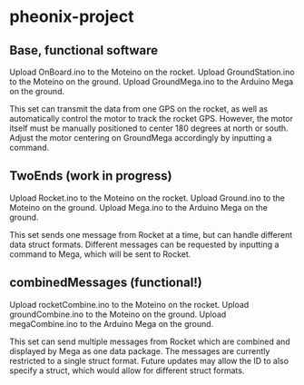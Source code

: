 # pheonix-project

## Base, functional software
Upload OnBoard.ino to the Moteino on the rocket.
Upload GroundStation.ino to the Moteino on the ground.
Upload GroundMega.ino to the Arduino Mega on the ground.

This set can transmit the data from one GPS on the rocket, as well as automatically control the motor to track the rocket GPS. However, the motor itself must be manually positioned to center 180 degrees at north or south. Adjust the motor centering on GroundMega accordingly by inputting a command.

## TwoEnds (work in progress)
Upload Rocket.ino to the Moteino on the rocket.
Upload Ground.ino to the Moteino on the ground.
Upload Mega.ino to the Arduino Mega on the ground.

This set sends one message from Rocket at a time, but can handle different data struct formats. Different messages can be requested by inputting a command to Mega, which will be sent to Rocket.

## combinedMessages (functional!)
Upload rocketCombine.ino to the Moteino on the rocket.
Upload groundCombine.ino to the Moteino on the ground.
Upload megaCombine.ino to the Arduino Mega on the ground.

This set can send multiple messages from Rocket which are combined and displayed by Mega as one data package. The messages are currently restricted to a single struct format. Future updates may allow the ID to also specify a struct, which would allow for different struct formats.
